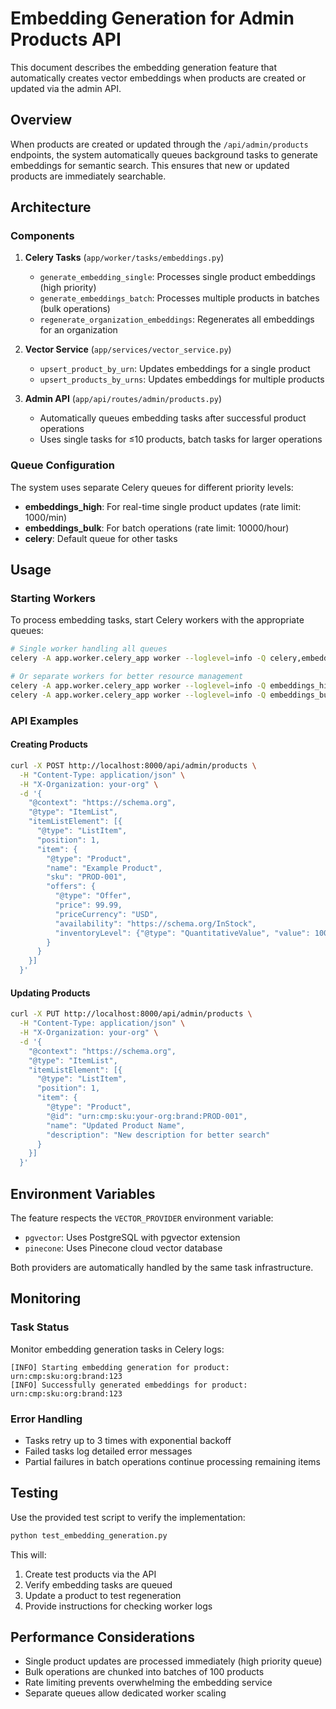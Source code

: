 # Embedding Generation for Admin Products API

This document describes the embedding generation feature that automatically creates vector embeddings when products are created or updated via the admin API.

## Overview

When products are created or updated through the `/api/admin/products` endpoints, the system automatically queues background tasks to generate embeddings for semantic search. This ensures that new or updated products are immediately searchable.

## Architecture

### Components

1. **Celery Tasks** (`app/worker/tasks/embeddings.py`)
   - `generate_embedding_single`: Processes single product embeddings (high priority)
   - `generate_embeddings_batch`: Processes multiple products in batches (bulk operations)
   - `regenerate_organization_embeddings`: Regenerates all embeddings for an organization

2. **Vector Service** (`app/services/vector_service.py`)
   - `upsert_product_by_urn`: Updates embeddings for a single product
   - `upsert_products_by_urns`: Updates embeddings for multiple products

3. **Admin API** (`app/api/routes/admin/products.py`)
   - Automatically queues embedding tasks after successful product operations
   - Uses single tasks for ≤10 products, batch tasks for larger operations

### Queue Configuration

The system uses separate Celery queues for different priority levels:

- **embeddings_high**: For real-time single product updates (rate limit: 1000/min)
- **embeddings_bulk**: For batch operations (rate limit: 10000/hour)
- **celery**: Default queue for other tasks

## Usage

### Starting Workers

To process embedding tasks, start Celery workers with the appropriate queues:

```bash
# Single worker handling all queues
celery -A app.worker.celery_app worker --loglevel=info -Q celery,embeddings_high,embeddings_bulk

# Or separate workers for better resource management
celery -A app.worker.celery_app worker --loglevel=info -Q embeddings_high -n worker.high --concurrency=4
celery -A app.worker.celery_app worker --loglevel=info -Q embeddings_bulk -n worker.bulk --concurrency=2
```

### API Examples

#### Creating Products
```bash
curl -X POST http://localhost:8000/api/admin/products \
  -H "Content-Type: application/json" \
  -H "X-Organization: your-org" \
  -d '{
    "@context": "https://schema.org",
    "@type": "ItemList",
    "itemListElement": [{
      "@type": "ListItem",
      "position": 1,
      "item": {
        "@type": "Product",
        "name": "Example Product",
        "sku": "PROD-001",
        "offers": {
          "@type": "Offer",
          "price": 99.99,
          "priceCurrency": "USD",
          "availability": "https://schema.org/InStock",
          "inventoryLevel": {"@type": "QuantitativeValue", "value": 100}
        }
      }
    }]
  }'
```

#### Updating Products
```bash
curl -X PUT http://localhost:8000/api/admin/products \
  -H "Content-Type: application/json" \
  -H "X-Organization: your-org" \
  -d '{
    "@context": "https://schema.org",
    "@type": "ItemList",
    "itemListElement": [{
      "@type": "ListItem",
      "position": 1,
      "item": {
        "@type": "Product",
        "@id": "urn:cmp:sku:your-org:brand:PROD-001",
        "name": "Updated Product Name",
        "description": "New description for better search"
      }
    }]
  }'
```

## Environment Variables

The feature respects the `VECTOR_PROVIDER` environment variable:
- `pgvector`: Uses PostgreSQL with pgvector extension
- `pinecone`: Uses Pinecone cloud vector database

Both providers are automatically handled by the same task infrastructure.

## Monitoring

### Task Status
Monitor embedding generation tasks in Celery logs:
```
[INFO] Starting embedding generation for product: urn:cmp:sku:org:brand:123
[INFO] Successfully generated embeddings for product: urn:cmp:sku:org:brand:123
```

### Error Handling
- Tasks retry up to 3 times with exponential backoff
- Failed tasks log detailed error messages
- Partial failures in batch operations continue processing remaining items

## Testing

Use the provided test script to verify the implementation:

```bash
python test_embedding_generation.py
```

This will:
1. Create test products via the API
2. Verify embedding tasks are queued
3. Update a product to test regeneration
4. Provide instructions for checking worker logs

## Performance Considerations

- Single product updates are processed immediately (high priority queue)
- Bulk operations are chunked into batches of 100 products
- Rate limiting prevents overwhelming the embedding service
- Separate queues allow dedicated worker scaling